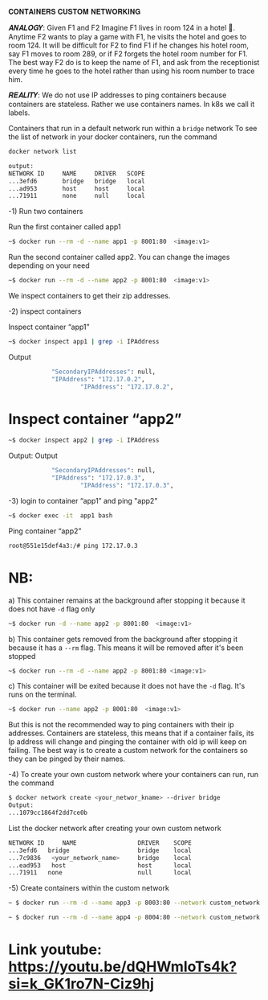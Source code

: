 𝐂𝐎𝐍𝐓𝐀𝐈𝐍𝐄𝐑𝐒 𝐂𝐔𝐒𝐓𝐎𝐌 𝐍𝐄𝐓𝐖𝐎𝐑𝐊𝐈𝐍𝐆

𝑨𝑵𝑨𝑳𝑶𝑮𝒀: Given F1 and F2
Imagine  F1  lives in room 124 in a  hotel 🏨. Anytime F2 wants to play a game with F1, he visits the hotel and goes to room 124. It will be difficult for F2 to find F1 if he changes his hotel room, say F1 moves to room 289, or if F2 forgets the hotel room number for F1. The best way F2 do is to keep the name of F1, and ask from the receptionist every time he goes to the hotel rather than using his room number to trace him.

𝑹𝑬𝑨𝑳𝑰𝑻𝒀: We do not use IP addresses to ping containers because containers are stateless. Rather we use containers names. In k8s we call it labels.

Containers that run in a default network run within a `bridge` network
To see the list of network in your docker containers, run the command
```bash
docker network list

output:
NETWORK ID     NAME     DRIVER   SCOPE
...3efd6       bridge   bridge   local
...ad953       host     host     local
...71911       none     null     local
```
-1) Run two containers 

Run the first container called app1
```bash
~$ docker run --rm -d --name app1 -p 8001:80  <image:v1>
```

Run the second container called app2. You can change the images depending on your need
```bash
~$ docker run --rm -d --name app2 -p 8001:80  <image:v1>
``` 
We inspect containers to get their zip addresses.

-2) inspect containers 

Inspect container “app1” 
```bash
~$ docker inspect app1 | grep -i IPAddress
```
Output
```bash
            "SecondaryIPAddresses": null,
            "IPAddress": "172.17.0.2",
                    "IPAddress": "172.17.0.2",
```

# Inspect container “app2” 
```bash
~$ docker inspect app2 | grep -i IPAddress
```
Output:
Output
```bash
            "SecondaryIPAddresses": null,
            "IPAddress": "172.17.0.3",
                    "IPAddress": "172.17.0.3",
```

-3) login to container “app1” and ping "app2"

```bash
~$ docker exec -it  app1 bash
```
Ping container “app2”
```bash
root@551e15def4a3:/# ping 172.17.0.3
```
# NB: 
 a) This container remains at the background after stopping it because it does not have `-d` flag only
 ```bash
~$ docker run -d --name app2 -p 8001:80  <image:v1>
```
 b) This container gets removed from the background after stopping it because it has a `--rm` flag. This means it will be removed after it's been stopped
 ```bash
~$ docker run --rm -d --name app2 -p 8001:80 <image:v1>
```
 c) This container will be exited because it does not have the `-d` flag. It's runs on the terminal.
 ```bash
~$ docker run --name app2 -p 8001:80  <image:v1>
```

But this is not the recommended way to ping containers with their ip addresses. Containers are stateless, this means that if a container fails, its Ip address will change and pinging the container with old ip will keep on failing. The best way is to create a custom network for the containers so they can be pinged by their names.

-4) To create your own custom network where your containers can run, run the command
```bash
$ docker network create <your_networ_kname> --driver bridge
Output:
...1079cc1864f2dd7ce0b
```
List the docker network after creating your own custom network
```bash
NETWORK ID     NAME                 DRIVER    SCOPE
...3efd6   bridge                   bridge    local
...7c9836   <your_network_name>     bridge    local
...ead953   host                    host      local
...71911   none                     null      local

```
-5) Create containers within the custom network 

```bash
~ $ docker run --rm -d --name app3 -p 8003:80 --network custom_network <image:v1>

~ $ docker run --rm -d --name app4 -p 8004:80 --network custom_network <image:v1>
```

# Link youtube: https://youtu.be/dQHWmIoTs4k?si=k_GK1ro7N-Ciz9hj

